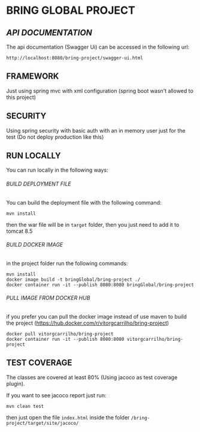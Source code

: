 # BRING GLOBAL PROJECT

## *API DOCUMENTATION*

The api documentation (Swagger Ui) can be accessed in the following url:

```
http://localhost:8080/bring-project/swagger-ui.html

```

## FRAMEWORK

Just using spring mvc with xml configuration (spring boot wasn't allowed to this project)

## SECURITY

Using spring security with basic auth with an in memory user just for the test (Do not deploy production like this)

## RUN LOCALLY

You can run locally in the following ways:

###### BUILD DEPLOYMENT FILE

You can build the deployment file with the following command: 

```
mvn install
```

then the war file will be in `target` folder, then you just need to add it to tomcat 8.5

###### BUILD DOCKER IMAGE

in the project folder run the following commands:

```
mvn install
docker image build -t bringGlobal/bring-project ./
docker container run -it --publish 8080:8080 bringGlobal/bring-project
```

###### PULL IMAGE FROM DOCKER HUB

if you prefer you can pull the docker image instead of use maven to build the project (https://hub.docker.com/r/vitorgcarrilho/bring-project)

```
docker pull vitorgcarrilho/bring-project
docker container run -it --publish 8080:8080 vitorgcarrilho/bring-project

```

## TEST COVERAGE

The classes are covered at least 80% (Using jacoco as test coverage plugin).

If you want to see jacoco report just run:

```
mvn clean test
```

then just open the file `index.html` inside the folder `/bring-project/target/site/jacoco/`
